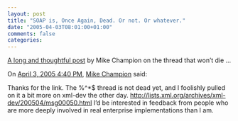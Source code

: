 ```yaml
---
layout: post
title: "SOAP is, Once Again, Dead. Or not. Or whatever."
date: "2005-04-03T08:01:00+01:00"
comments: false
categories: 
---
```


<p><a href="http://blogs.msdn.com/mikechampion/archive/2005/02/20/376975.aspx">A long and thoughtful post</a> by Mike Champion on the thread that won&#8217;t die &#8230;</p>

<section class="comments">

<div class="comment" id="comment-509">
On <a href="#comment-509" title="Permalink to this comment">April  3, 2005  4:40 PM</a>, <a href="http://blogs.msdn.com/mikechampion" title="http://blogs.msdn.com/mikechampion" rel="nofollow">Mike Champion</a>
said:
<p>Thanks for the link. The %^*$ thread is not dead yet, and I foolishly pulled on it a bit more on xml-dev the other day.  <a href="http://lists.xml.org/archives/xml-dev/200504/msg00050.html" rel="nofollow" /><a href="http://lists.xml.org/archives/xml-dev/200504/msg00050.html" rel="nofollow">http://lists.xml.org/archives/xml-dev/200504/msg00050.html</a> I&#8217;d be interested in feedback from people who are more deeply involved in real enterprise implementations than I am.</p>


</section>

